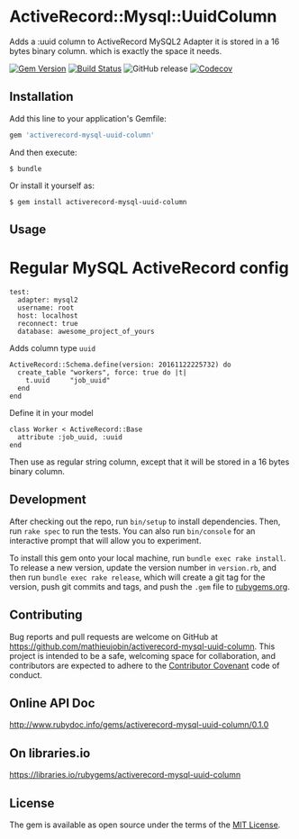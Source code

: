 # ActiveRecord::Mysql::UuidColumn

Adds a :uuid column to ActiveRecord MySQL2 Adapter
it is stored in a 16 bytes binary column. which is exactly the space it needs.

[![Gem Version](https://badge.fury.io/rb/activerecord-mysql-uuid-column.svg)](https://badge.fury.io/rb/activerecord-mysql-uuid-column)
[![Build Status](https://travis-ci.org/mathieujobin/activerecord-mysql-uuid-column.svg?branch=master)](https://travis-ci.org/mathieujobin/activerecord-mysql-uuid-column)
![GitHub release](https://img.shields.io/github/release/mathieujobin/activerecord-mysql-uuid-column.svg)
[![Codecov](https://img.shields.io/codecov/c/github/mathieujobin/activerecord-mysql-uuid-column.svg)](https://codecov.io/gh/mathieujobin/activerecord-mysql-uuid-column)

## Installation

Add this line to your application's Gemfile:

```ruby
gem 'activerecord-mysql-uuid-column'
```

And then execute:

    $ bundle

Or install it yourself as:

    $ gem install activerecord-mysql-uuid-column

## Usage

# Regular MySQL ActiveRecord config
```
test:
  adapter: mysql2
  username: root
  host: localhost
  reconnect: true
  database: awesome_project_of_yours
```

Adds column type `uuid`

```
ActiveRecord::Schema.define(version: 20161122225732) do
  create_table "workers", force: true do |t|
    t.uuid     "job_uuid"
  end
end
```

Define it in your model

```
class Worker < ActiveRecord::Base
  attribute :job_uuid, :uuid
end
```

Then use as regular string column, except that it will be stored in a 16 bytes binary column.

## Development

After checking out the repo, run `bin/setup` to install dependencies. Then, run `rake spec` to run the tests. You can also run `bin/console` for an interactive prompt that will allow you to experiment.

To install this gem onto your local machine, run `bundle exec rake install`. To release a new version, update the version number in `version.rb`, and then run `bundle exec rake release`, which will create a git tag for the version, push git commits and tags, and push the `.gem` file to [rubygems.org](https://rubygems.org).

## Contributing

Bug reports and pull requests are welcome on GitHub at https://github.com/mathieujobin/activerecord-mysql-uuid-column. This project is intended to be a safe, welcoming space for collaboration, and contributors are expected to adhere to the [Contributor Covenant](http://contributor-covenant.org) code of conduct.

## Online API Doc
http://www.rubydoc.info/gems/activerecord-mysql-uuid-column/0.1.0

## On libraries.io
https://libraries.io/rubygems/activerecord-mysql-uuid-column

## License

The gem is available as open source under the terms of the [MIT License](http://opensource.org/licenses/MIT).


